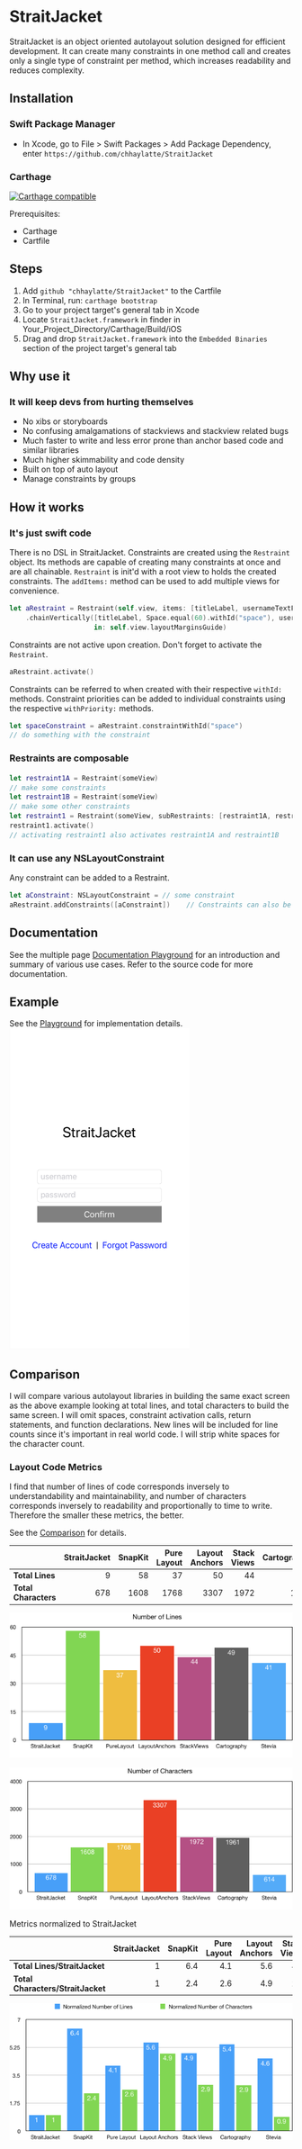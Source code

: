 #  StraitJacket
StraitJacket is an object oriented autolayout solution designed for efficient development.  It can create many constraints in one method call and creates only a single type of constraint per method, which increases readability and reduces complexity.

## Installation

### Swift Package Manager
- In Xcode, go to File > Swift Packages > Add Package Dependency, enter `https://github.com/chhaylatte/StraitJacket`

### Carthage
[![Carthage compatible](https://img.shields.io/badge/Carthage-compatible-4BC51D.svg?style=flat)](https://github.com/Carthage/Carthage)

Prerequisites:
- Carthage
- Cartfile

## Steps
1. Add `github "chhaylatte/StraitJacket"` to the Cartfile
2. In Terminal, run: `carthage bootstrap`
3. Go to your project target's general tab in Xcode
4. Locate `StraitJacket.framework` in finder in Your_Project_Directory/Carthage/Build/iOS
5. Drag and drop `StraitJacket.framework` into the `Embedded Binaries` section of the project target's general tab

## Why use it
### It will keep devs from hurting themselves
- No xibs or storyboards
- No confusing amalgamations of stackviews and stackview related bugs
- Much faster to write and less error prone than anchor based code and similar libraries
- Much higher skimmability and code density
- Built on top of auto layout
- Manage constraints by groups

## How it works
### It's just swift code

There is no DSL in StraitJacket.  Constraints are created using the `Restraint` object.  Its methods are capable of creating many constraints at once and are all chainable.  `Restraint` is init'd with a root view to holds the created constraints. The `addItems:` method can be used to add multiple views for convenience.

```swift
let aRestraint = Restraint(self.view, items: [titleLabel, usernameTextField, passwordTextField, confirmButton])
    .chainVertically([titleLabel, Space.equal(60).withId("space"), usernameTextField, passwordTextField, confirmButton],
                     in: self.view.layoutMarginsGuide)
```

Constraints are not active upon creation. Don't forget to activate the `Restraint`.  

```swift
aRestraint.activate()
```

Constraints can be referred to when created with their respective `withId:` methods.  Constraint priorities can be added to individual constraints using the respective `withPriority:` methods.

```swift
let spaceConstraint = aRestraint.constraintWithId("space")
// do something with the constraint
```

### Restraints are composable
```swift
let restraint1A = Restraint(someView)
// make some constraints
let restraint1B = Restraint(someView)
// make some other constraints
let restraint1 = Restraint(someView, subRestraints: [restraint1A, restraint1B])
restraint1.activate()
// activating restraint1 also activates restraint1A and restraint1B
```
### It can use any NSLayoutConstraint
Any constraint can be added to a Restraint.
```swift
let aConstraint: NSLayoutConstraint = // some constraint
aRestraint.addConstraints([aConstraint])    // Constraints can also be created inline within the array with standard Apple API
```

## Documentation
See the multiple page [Documentation Playground](Playgrounds/Documentation.playground/Pages/) for an introduction and summary of various use cases.  Refer to the source code for more documentation.

## Example
See the [Playground](Playgrounds/ExampleStraitJacket.playground/Contents.swift) for implementation details.
<img src="example.png" width="320px">

## Comparison
I will compare various autolayout libraries in building the same exact screen as the above example looking at total lines, and total characters to build the same screen.  I will omit spaces, constraint activation calls, return statements, and function declarations.  New lines will be included for line counts since it's important in real world code.  I will strip white spaces for the character count.

### Layout Code Metrics

I find that number of lines of code corresponds inversely to understandability and maintainability, and number of characters corresponds inversely to readability and proportionally to time to write.  Therefore the smaller these metrics, the better.

See the [Comparison](Documentation/Comparison.md) for details.

| | StraitJacket | SnapKit | Pure Layout | Layout Anchors | Stack Views | Cartography | Stevia
:-- | --: | --: | --: | --: | --: | --: | --:
**Total Lines** | 9 | 58 | 37 | 50 | 44 | 49 | 41
**Total Characters** | 678 | 1608 | 1768 | 3307 | 1972 | 1961 | 614

![number-lines](Documentation/Assets/NumLines.png)

![number-characters](Documentation/Assets/NumCharacters.png)

Metrics normalized to StraitJacket

| | StraitJacket | SnapKit | Pure Layout | Layout Anchors | Stack Views | Cartography | Stevia
:-- | --: | --: | --: | --: | --: | --: | --:
**Total Lines/StraitJacket** | 1 | 6.4 | 4.1 | 5.6 | 4.9 | 5.4 | 4.6
**Total Characters/StraitJacket** | 1 | 2.4 | 2.6 | 4.9 | 2.9 | 2.9 | 0.9

![normalize](Documentation/Assets/NormalizedLinesChars.png)
